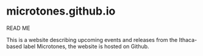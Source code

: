 # microtones.github.io

READ ME

This is a website describing upcoming events and releases from the Ithaca-based label Microtones, the website is hosted on Github.
